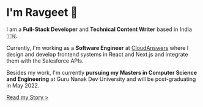 ---
---

# I'm Ravgeet 👋

I am a **Full-Stack Developer** and **Technical Content Writer** based in India 🇮🇳.

Currently, I'm working as a **Software Engineer** at [CloudAnswers](https://cloudanswers.com) where I design and develop frontend systems in React and Next.js and integrate them with the Salesforce APIs.

Besides my work, I'm currently **pursuing my Masters in Computer Science and Engineering** at Guru Nanak Dev University and will be post-graduating in May 2022.

[Read my Story >](/story)
